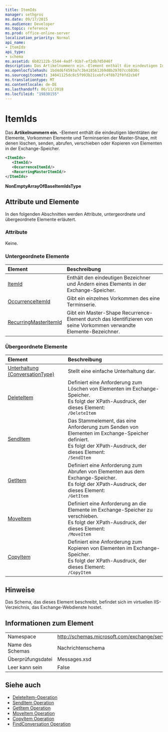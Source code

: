 ```yaml
---
title: ItemIds
manager: sethgros
ms.date: 09/17/2015
ms.audience: Developer
ms.topic: reference
ms.prod: office-online-server
localization_priority: Normal
api_name:
- ItemIds
api_type:
- schema
ms.assetid: 6b82122b-5544-4adf-91b7-ef2db7d5046f
description: Das Artikelnummern ein.-Element enthält die eindeutigen Identitäten der Elemente, Vorkommen Elemente und Terminserien der Master-Shape, mit denen löschen, senden, abrufen, verschieben oder Kopieren von Elementen in der Exchange-Speicher.
ms.openlocfilehash: 1bd4d6f4593a7c3b418561269d8b29707cc6030c
ms.sourcegitcommit: 34041125dc8c5f993b21cebfc4f8b72f0fd2cb6f
ms.translationtype: MT
ms.contentlocale: de-DE
ms.lasthandoff: 06/11/2018
ms.locfileid: "19830155"
---
```

# <a name="itemids"></a>ItemIds
  
Das **Artikelnummern ein.** -Element enthält die eindeutigen Identitäten der Elemente, Vorkommen Elemente und Terminserien der Master-Shape, mit denen löschen, senden, abrufen, verschieben oder Kopieren von Elementen in der Exchange-Speicher.
  
```xml
<ItemIds>
   <ItemId/>
   <OccurrenceItemId/>
   <RecurringMasterItemId/>
</ItemIds>
```

**NonEmptyArrayOfBaseItemIdsType**

## <a name="attributes-and-elements"></a>Attribute und Elemente

In den folgenden Abschnitten werden Attribute, untergeordnete und übergeordnete Elemente erläutert. 
  
### <a name="attributes"></a>Attribute

Keine.
  
### <a name="child-elements"></a>Untergeordnete Elemente

|**Element**|**Beschreibung**|
|:-----|:-----|
|[ItemId](itemid.md) <br/> |Enthält den eindeutigen Bezeichner und Ändern eines Elements in der Exchange-Speicher.  <br/> |
|[OccurrenceItemId](occurrenceitemid.md) <br/> |Gibt ein einzelnes Vorkommen des eine Terminserie.  <br/> |
|[RecurringMasterItemId](recurringmasteritemid.md) <br/> |Gibt ein Master-Shape Recurrence-Element durch das Identifizieren von seine Vorkommen verwandte Elemente-Bezeichner.  <br/> |
   
### <a name="parent-elements"></a>Übergeordnete Elemente

|**Element**|**Beschreibung**|
|:-----|:-----|
|[Unterhaltung (ConversationType)](conversation-conversationtype.md) <br/> |Stellt eine einfache Unterhaltung dar.  <br/> |
|[DeleteItem](deleteitem.md) <br/> |Definiert eine Anforderung zum Löschen von Elementen im Exchange-Speicher.  <br/> Es folgt der XPath-Ausdruck, der dieses Element:  <br/>  `/DeleteItem` <br/> |
|[SendItem](senditem.md) <br/> |Das Stammelement, das eine Anforderung zum Senden von Elementen im Exchange-Speicher definiert.  <br/> Es folgt der XPath-Ausdruck, der dieses Element:  <br/>  `/SendItem` <br/> |
|[GetItem](getitem.md) <br/> |Definiert eine Anforderung zum Abrufen von Elementen aus dem Exchange-Speicher.  <br/> Es folgt der XPath-Ausdruck, der dieses Element:  <br/>  `/GetItem` <br/> |
|[MoveItem](moveitem.md) <br/> |Definiert eine Anforderung an die Elemente im Exchange-Speicher zu verschieben.  <br/> Es folgt der XPath-Ausdruck, der dieses Element:  <br/>  `/MoveItem` <br/> |
|[CopyItem](copyitem.md) <br/> |Definiert eine Anforderung zum Kopieren von Elementen im Exchange-Speicher.  <br/> Es folgt der XPath-Ausdruck, der dieses Element:  <br/>  `/CopyItem` <br/> |
   
## <a name="remarks"></a>Hinweise

Das Schema, das dieses Element beschreibt, befindet sich im virtuellen IIS-Verzeichnis, das Exchange-Webdienste hostet.
  
## <a name="element-information"></a>Informationen zum Element

|||
|:-----|:-----|
|Namespace  <br/> |http://schemas.microsoft.com/exchange/services/2006/messages  <br/> |
|Name des Schemas  <br/> |Nachrichtenschema  <br/> |
|Überprüfungsdatei  <br/> |Messages.xsd  <br/> |
|Leer kann sein  <br/> |False  <br/> |
   
## <a name="see-also"></a>Siehe auch

- [DeleteItem-Operation](deleteitem-operation.md)
- [SendItem Operation](senditem-operation.md) 
- [GetItem Operation](getitem-operation.md)
- [MoveItem Operation](moveitem-operation.md)
- [CopyItem Operation](copyitem-operation.md)
- [FindConversation Operation](findconversation-operation.md)

